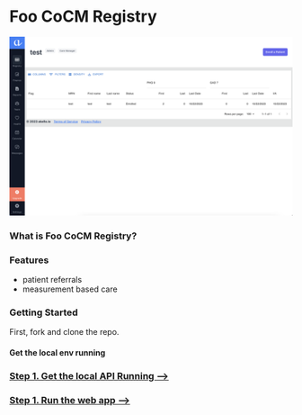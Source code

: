 # Foo CoCM Registry

![Foo Medical Screenshot](screenshot.png)

### What is Foo CoCM Registry?

### Features

- patient referrals
- measurement based care

### Getting Started

First, fork and clone the repo.

#### Get the local env running

### [Step 1. Get the local API Running -->](https://github.com/akello-io/akello/blob/main/packages/server/README.md#setup-dynamodb-on-your-local-environment)
### [Step 1. Run the web app -->](https://github.com/akello-io/akello/tree/main/packages/apps/cocm-registry#cocm-registry)

